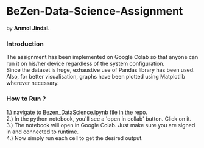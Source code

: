 # BeZen-Data-Science-Assignment
by **Anmol Jindal**.

### Introduction
The assignment has been implemented on Google Colab so that anyone can run it on his/her device regardless of the system configuration.</br>
Since the dataset is huge, exhaustive use of Pandas library has been used.</br>
Also, for better visualisation, graphs have been plotted using Matplotlib wherever necessary.</br>

### How to Run ? 
1.) navigate to Bezen_DataScience.ipynb file in the repo.</br>
2.) In the python notebook, you'll see a 'open in collab' button. Click on it.</br>
3.) The notebook will open in Google Colab. Just make sure you are signed in and connected to runtime.</br>
4.) Now simply run each cell to get the desired output.</br>


